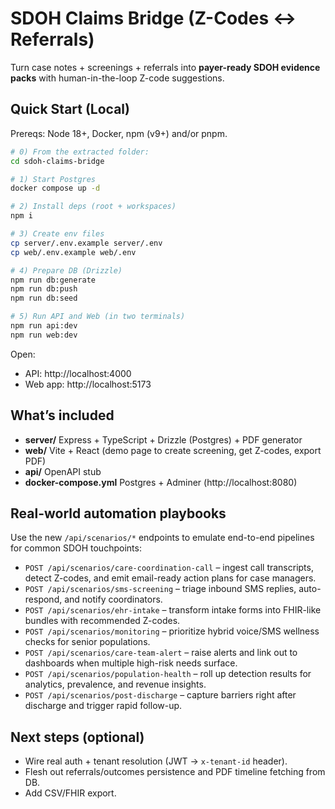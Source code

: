 # SDOH Claims Bridge (Z-Codes ↔ Referrals)

Turn case notes + screenings + referrals into **payer-ready SDOH evidence packs** with human-in-the-loop Z-code suggestions.

## Quick Start (Local)

Prereqs: Node 18+, Docker, npm (v9+) and/or pnpm.

```bash
# 0) From the extracted folder:
cd sdoh-claims-bridge

# 1) Start Postgres
docker compose up -d

# 2) Install deps (root + workspaces)
npm i

# 3) Create env files
cp server/.env.example server/.env
cp web/.env.example web/.env

# 4) Prepare DB (Drizzle)
npm run db:generate
npm run db:push
npm run db:seed

# 5) Run API and Web (in two terminals)
npm run api:dev
npm run web:dev
```

Open: 
- API: http://localhost:4000
- Web app: http://localhost:5173

## What’s included
- **server/** Express + TypeScript + Drizzle (Postgres) + PDF generator
- **web/** Vite + React (demo page to create screening, get Z-codes, export PDF)
- **api/** OpenAPI stub
- **docker-compose.yml** Postgres + Adminer (http://localhost:8080)

## Real-world automation playbooks

Use the new `/api/scenarios/*` endpoints to emulate end-to-end pipelines for common SDOH touchpoints:

- `POST /api/scenarios/care-coordination-call` – ingest call transcripts, detect Z-codes, and emit email-ready action plans for case managers.
- `POST /api/scenarios/sms-screening` – triage inbound SMS replies, auto-respond, and notify coordinators.
- `POST /api/scenarios/ehr-intake` – transform intake forms into FHIR-like bundles with recommended Z-codes.
- `POST /api/scenarios/monitoring` – prioritize hybrid voice/SMS wellness checks for senior populations.
- `POST /api/scenarios/care-team-alert` – raise alerts and link out to dashboards when multiple high-risk needs surface.
- `POST /api/scenarios/population-health` – roll up detection results for analytics, prevalence, and revenue insights.
- `POST /api/scenarios/post-discharge` – capture barriers right after discharge and trigger rapid follow-up.

## Next steps (optional)
- Wire real auth + tenant resolution (JWT → `x-tenant-id` header).
- Flesh out referrals/outcomes persistence and PDF timeline fetching from DB.
- Add CSV/FHIR export.
